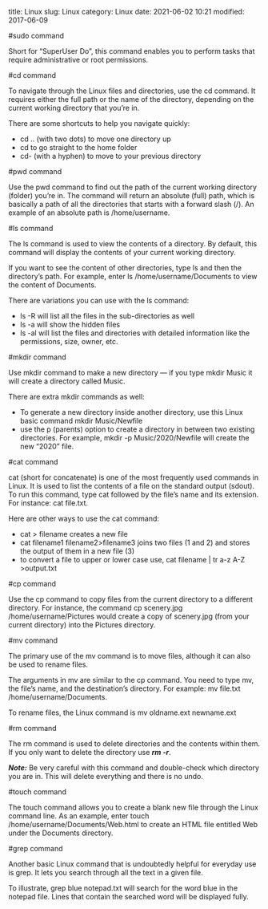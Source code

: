 title: Linux
slug: Linux
category: Linux
date: 2021-06-02 10:21
modified: 2017-06-09

#sudo command

Short for “SuperUser Do”, this command enables you to perform tasks that require administrative or root permissions.

#cd command

To navigate through the Linux files and directories, use the cd command. It requires either the full path or the name of the directory, depending on the current working directory that you’re in.

There are some shortcuts to help you navigate quickly:

* cd .. (with two dots) to move one directory up
* cd to go straight to the home folder
* cd- (with a hyphen) to move to your previous directory


#pwd command

Use the pwd command to find out the path of the current working directory (folder) you’re in. The command will return an absolute (full) path, which is basically a path of all the directories that starts with a forward slash (/). An example of an absolute path is /home/username.

#ls command

The ls command is used to view the contents of a directory. By default, this command will display the contents of your current working directory.

If you want to see the content of other directories, type ls and then the directory’s path. For example, enter ls /home/username/Documents to view the content of Documents.

There are variations you can use with the ls command:

* ls -R will list all the files in the sub-directories as well
* ls -a will show the hidden files
* ls -al will list the files and directories with detailed information like the permissions, size, owner, etc.

#mkdir command

Use mkdir command to make a new directory — if you type mkdir Music it will create a directory called Music.

There are extra mkdir commands as well:

* To generate a new directory inside another directory, use this Linux basic command mkdir Music/Newfile
* use the p (parents) option to create a directory in between two existing directories. For example, mkdir -p Music/2020/Newfile will create the new “2020” file.

#cat command

cat (short for concatenate) is one of the most frequently used commands in Linux. It is used to list the contents of a file on the standard output (sdout). To run this command, type cat followed by the file’s name and its extension. For instance: cat file.txt.

Here are other ways to use the cat command:

* cat > filename creates a new file
* cat filename1 filename2>filename3 joins two files (1 and 2) and stores the output of them in a new file (3)
* to convert a file to upper or lower case use, cat filename | tr a-z A-Z >output.txt

#cp command

Use the cp command to copy files from the current directory to a different directory. For instance, the command cp scenery.jpg /home/username/Pictures would create a copy of scenery.jpg (from your current directory) into the Pictures directory.

#mv command

The primary use of the mv command is to move files, although it can also be used to rename files.

The arguments in mv are similar to the cp command. You need to type mv, the file’s name, and the destination’s directory. For example: mv file.txt /home/username/Documents.

To rename files, the Linux command is mv oldname.ext newname.ext

#rm command

The rm command is used to delete directories and the contents within them. If you only want to delete the directory use ***rm -r***.

***__Note:__*** Be very careful with this command and double-check which directory you are in. This will delete everything and there is no undo.

#touch command

The touch command allows you to create a blank new file through the Linux command line. As an example, enter touch /home/username/Documents/Web.html to create an HTML file entitled Web under the Documents directory.

#grep command

Another basic Linux command that is undoubtedly helpful for everyday use is grep. It lets you search through all the text in a given file.

To illustrate, grep blue notepad.txt will search for the word blue in the notepad file. Lines that contain the searched word will be displayed fully.
